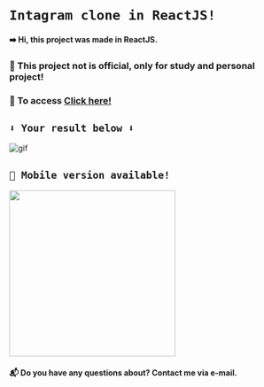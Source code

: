 # `Intagram clone in ReactJS!`

#### ➡️ Hi, this project was made in ReactJS.

### 🚫 This project not is official, only for study and personal project! 

### 🚀 To access <a href="https://tallesvini.github.io/instagram-clone-reactjs/">Click here!</a>

## `⬇️ Your result below ⬇️`

![gif](https://user-images.githubusercontent.com/90796934/158662642-dd917310-30a3-4f0d-bcdc-51a1ed05aeec.gif)

## `📲 Mobile version available!`

<img width="300px" src="https://user-images.githubusercontent.com/90796934/158664719-f38f4b42-a440-494c-8cb3-2f23bb7281f7.png"></img>

#### 📬 Do you have any questions about? Contact me via e-mail.